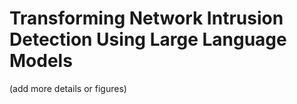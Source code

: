 # Transforming Network Intrusion Detection Using Large Language Models

(add more details or figures)
